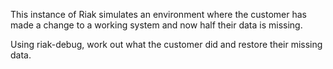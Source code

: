 This instance of Riak simulates an environment where the customer has made a change to a working system and now half their data is missing.

Using riak-debug, work out what the customer did and restore their missing data.

